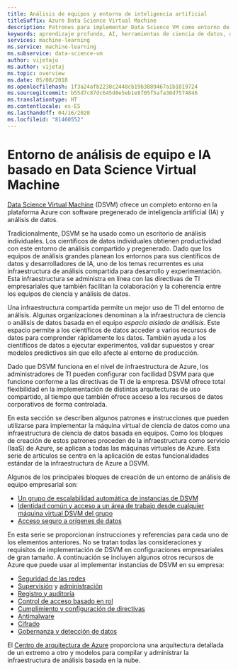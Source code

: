 ```yaml
---
title: Análisis de equipos y entorno de inteligencia artificial
titleSuffix: Azure Data Science Virtual Machine
description: Patrones para implementar Data Science VM como entorno de equipos de empresa.
keywords: aprendizaje profundo, AI, herramientas de ciencia de datos, data science virtual machine, análisis geoespacial, proceso de ciencia de datos en equipo
services: machine-learning
ms.service: machine-learning
ms.subservice: data-science-vm
author: vijetajo
ms.author: vijetaj
ms.topic: overview
ms.date: 05/08/2018
ms.openlocfilehash: 1f3a24afb2238c2448cb19b3889467a1b1819724
ms.sourcegitcommit: b55d7c87dc645d8e5eb1e8f05f5afa38d7574846
ms.translationtype: HT
ms.contentlocale: es-ES
ms.lasthandoff: 04/16/2020
ms.locfileid: "81460552"
---
```

# <a name="data-science-virtual-machine-based-team-analytics-and-ai-environment"></a>Entorno de análisis de equipo e IA basado en Data Science Virtual Machine 
[Data Science Virtual Machine](overview.md) (DSVM) ofrece un completo entorno en la plataforma Azure con software pregenerado de inteligencia artificial (IA) y análisis de datos.

Tradicionalmente, DSVM se ha usado como un escritorio de análisis individuales. Los científicos de datos individuales obtienen productividad con este entorno de análisis compartido y pregenerado. Dado que los equipos de análisis grandes planean los entornos para sus científicos de datos y desarrolladores de IA, uno de los temas recurrentes es una infraestructura de análisis compartida para desarrollo y experimentación. Esta infraestructura se administra en línea con las directivas de TI empresariales que también facilitan la colaboración y la coherencia entre los equipos de ciencia y análisis de datos.

Una infraestructura compartida permite un mejor uso de TI del entorno de análisis. Algunas organizaciones denominan a la infraestructura de ciencia o análisis de datos basada en el equipo *espacio aislado de análisis*. Este espacio permite a los científicos de datos acceder a varios recursos de datos para comprender rápidamente los datos. También ayuda a los científicos de datos a ejecutar experimentos, validar supuestos y crear modelos predictivos sin que ello afecte al entorno de producción.

Dado que DSVM funciona en el nivel de infraestructura de Azure, los administradores de TI pueden configurar con facilidad DSVM para que funcione conforme a las directivas de TI de la empresa. DSVM ofrece total flexibilidad en la implementación de distintas arquitecturas de uso compartido, al tiempo que también ofrece acceso a los recursos de datos corporativos de forma controlada.

En esta sección se describen algunos patrones e instrucciones que pueden utilizarse para implementar la máquina virtual de ciencia de datos como una infraestructura de ciencia de datos basada en equipos. Como los bloques de creación de estos patrones proceden de la infraestructura como servicio (IaaS) de Azure, se aplican a todas las máquinas virtuales de Azure. Esta serie de artículos se centra en la aplicación de estas funcionalidades estándar de la infraestructura de Azure a DSVM.

Algunos de los principales bloques de creación de un entorno de análisis de equipo empresarial son:

* [Un grupo de escalabilidad automática de instancias de DSVM](dsvm-pools.md)
* [Identidad común y acceso a un área de trabajo desde cualquier máquina virtual DSVM del grupo](dsvm-common-identity.md)
* [Acceso seguro a orígenes de datos](dsvm-secure-access-keys.md)


En esta serie se proporcionan instrucciones y referencias para cada uno de los elementos anteriores. No se tratan todas las consideraciones y requisitos de implementación de DSVM en configuraciones empresariales de gran tamaño. A continuación se incluyen algunos otros recursos de Azure que puede usar al implementar instancias de DSVM en su empresa:

* [Seguridad de las redes](https://docs.microsoft.com/azure/security/fundamentals/network-security)
* [Supervisión](https://docs.microsoft.com/azure/virtual-machines/windows/monitor) y [administración](https://docs.microsoft.com/azure/virtual-machines/windows/maintenance-and-updates)
* [Registro y auditoría](https://docs.microsoft.com/azure/security/fundamentals/log-audit)
* [Control de acceso basado en rol](https://docs.microsoft.com/azure/role-based-access-control/overview)
* [Cumplimiento y configuración de directivas](../../governance/policy/overview.md)
* [Antimalware](https://docs.microsoft.com/azure/security/fundamentals/antimalware)
* [Cifrado](https://docs.microsoft.com/azure/virtual-machines/windows/disk-encryption-overview.md)
* [Gobernanza y detección de datos](https://docs.microsoft.com/azure/data-catalog/)

El [Centro de arquitectura de Azure](https://docs.microsoft.com/azure/architecture/) proporciona una arquitectura detallada de un extremo a otro y modelos para compilar y administrar la infraestructura de análisis basada en la nube.